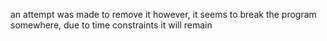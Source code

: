 an attempt was made to remove it however, it seems to break the program somewhere, due to time constraints it will remain